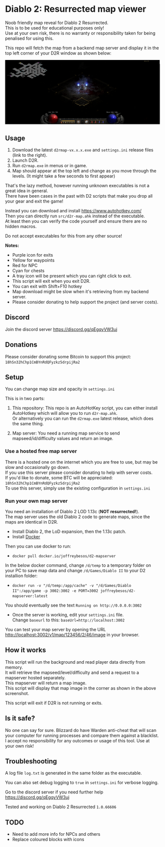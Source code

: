 # Diablo 2: Resurrected map viewer

Noob friendly map reveal for Diablo 2 Resurrected.  
This is to be used for educational purposes only!  
Use at your own risk, there is no warranty or responsibility taken for being penalised for using this.  

This repo will fetch the map from a backend map server and display it in the top left corner of your D2R window as shown below:

![Durance of Hate Level 2](duranceofhate2.png)

## Usage

1. Download the latest `d2rmap-vx.x.x.exe` and `settings.ini` release files (link to the right).
2. Launch D2R.
3. Run `d2rmap.exe` in menus or in game.
4. Map should appear at the top left and change as you move through the levels. (It might take a few seconds to first appear)

That's the lazy method, however running unknown executables is not a great idea in general.  
There have been cases in the past with D2 scripts that make you drop all your gear and exit the game!  

Instead you can download and install <https://www.autohotkey.com/>  
Then you can directly run `src/d2r-map.ahk` instead of the executable.  
At least then you can verify the code yourself and ensure there are no hidden macros.  

Do not accept executables for this from any other source!

**Notes:**

- Purple icon for exits
- Yellow for waypoints
- Red for NPC
- Cyan for chests  
- A tray icon will be present which you can right click to exit.
- This script will exit when you exit D2R.
- You can exit with Shift+F10 hotkey
- Map download might be slow when it's retrieving from my backend server.
- Please consider donating to help support the project (and server costs).

## Discord

Join the discord server  <https://discord.gg/qEgqyVW3uj>

## Donations

Please consider donating some Bitcoin to support this project:  
`18hSn32hChp1CmBYnRdQFyzkz5drpijRa2`  

## Setup

You can change map size and opacity in `settings.ini`  

This is in two parts:

1. This repository:
This repo is an AutoHotKey script, you can either install AutoHotkey which will allow you to run `d2r-map.ahk`.  
Or alternatively you can run the `d2rmap.exe` latest release, which does the same thing.

2. Map server:
You need a running map service to send mapseed/id/difficulty values and return an image.

### Use a hosted free map server

There is a hosted one on the internet which you are free to use, but may be slow and occasionally go down.  
If you use this server please consider donating to help with server costs.  
If you'd like to donate, some BTC will be appreciated:  
`18hSn32hChp1CmBYnRdQFyzkz5drpijRa2`  
To use this server, simply use the existing configuration in `settings.ini`

### Run your own map server

You need an installation of Diablo 2 LOD 1.13c (__NOT resurrected!__).  
The map server uses the old Diablo 2 code to generate maps, since the maps are identical in D2R.

- Install Diablo 2, the LoD expansion, then the 1.13c patch.  
- Install [Docker](https://docs.docker.com/get-docker/)  

Then you can use docker to run:  

- `docker pull docker.io/joffreybesos/d2-mapserver`

In the below docker command, change `/d/temp` to a temporary folder on your PC to save map data and change `/d/Games/Diablo II` to your D2 installion folder:

- `docker run -v "/d/temp:/app/cache" -v "/d/Games/Diablo II":/app/game -p 3002:3002 -e PORT=3002 joffreybesos/d2-mapserver:latest`

You should eventually see the text `Running on http://0.0.0.0:3002`

- Once the server is working, edit your `settings.ini` file.  
  Change `baseurl` to this: `baseUrl=http://localhost:3002`

You can test your map server by opening the URL <http://localhost:3002/v1/map/123456/2/46/image> in your browser.

## How it works

This script will run the background and read player data directly from memory.  
It will retrieve the mapseed/level/difficulty and send a request to a mapserver hosted separately.  
This mapserver will return a map image.  
This script will display that map image in the corner as shown in the above screenshot.  

This script will exit if D2R is not running or exits.  

## Is it safe?

No one can say for sure. Blizzard do have Warden anti-cheat that will scan your computer for running processes and compare them against a blacklist. I accept no responsibility for any outcomes or usage of this tool. Use at your own risk!

## Troubleshooting

A log file `log.txt` is generated in the same folder as the executable.

You can also set debug logging to `true` in `settings.ini` for verbose logging.

Go to the discord server if you need further help <https://discord.gg/qEgqyVW3uj>  

Tested and working on Diablo 2 Resurrected `1.0.66606`

## TODO

- Need to add more info for NPCs and others
- Replace coloured blocks with icons
